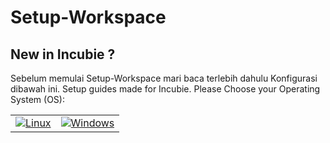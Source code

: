 # Setup-Workspace

## New in Incubie ?

Sebelum memulai Setup-Workspace mari baca terlebih dahulu Konfigurasi dibawah ini.
Setup guides made for Incubie. Please Choose your Operating System (OS):

<table>
  <tr>
    <td>
      <a href="OS/Linux.md">
        <img src="https://img.icons8.com/color/100/000000/linux.png" alt="Linux" />
      </a>
    </td>
    <td>
      <a href="OS/Windows.md">
        <img src="https://img.icons8.com/color/100/000000/windows8.png" alt="Windows">
      </a>
    </td>
  </tr>
</table>
